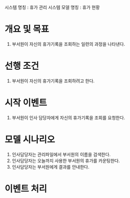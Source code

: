 시스템 명칭 : 휴가 관리 시스템
모델 명칭 : 휴가 현황

# 개요 및 목표
1. 부서원이 자신의 휴가기록을 조회하는 일련의 과정을 나타낸다.

# 선행 조건
1. 부서원이 자신의 휴가기록을 조회하려고 한다.

# 시작 이벤트
1. 부서원이 인사 담당자에게 자신의 휴가기록을 조회를 요청한다.

# 모델 시나리오
1. 인사담당자는 관리파일에서 부서원의 이름을 검색한다.
2. 인사담당자는 오늘까지 사용한 부서원의 휴가를 카운팅한다.
3. 인사담당자는 부서원에게 결과를 안내한다.

# 이벤트 처리